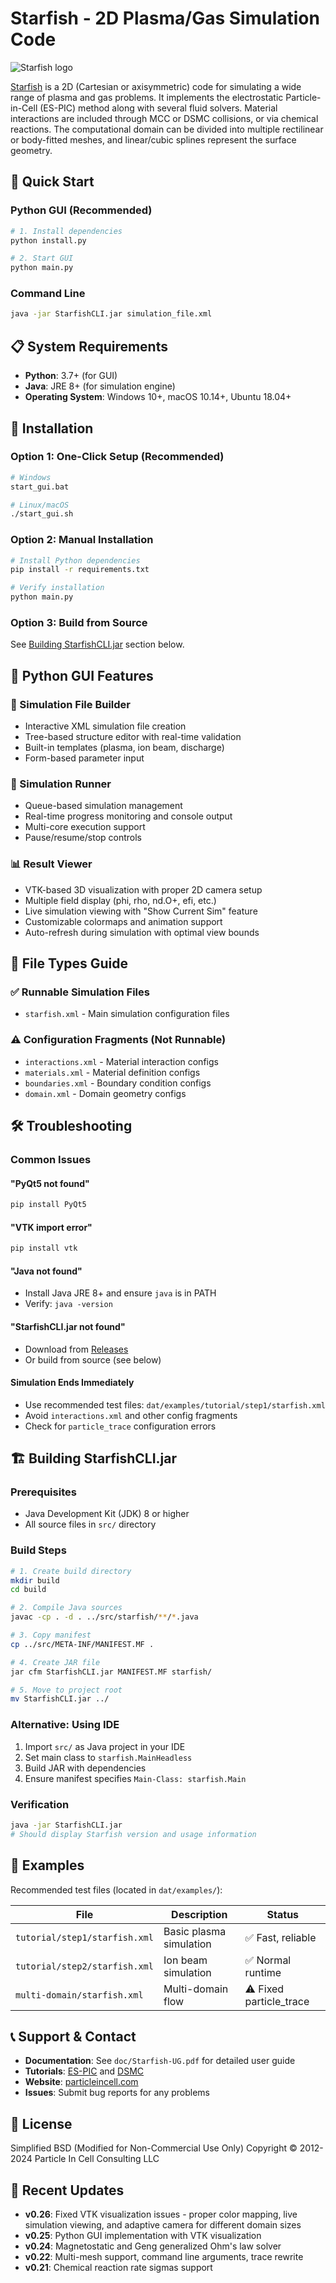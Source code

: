# Starfish - 2D Plasma/Gas Simulation Code

![Starfish logo](resources/starfish-100.png)

[Starfish](https://www.particleincell.com/starfish) is a 2D (Cartesian or axisymmetric) code for simulating a wide range of plasma and gas problems.
It implements the electrostatic Particle-in-Cell (ES-PIC) method along with several fluid solvers. Material interactions are included through
MCC or DSMC collisions, or via chemical reactions. The computational domain can be divided into multiple rectilinear or body-fitted meshes, and linear/cubic
splines represent the surface geometry.

## 🚀 Quick Start

### Python GUI (Recommended)
```bash
# 1. Install dependencies
python install.py

# 2. Start GUI
python main.py
```

### Command Line
```bash
java -jar StarfishCLI.jar simulation_file.xml
```

## 📋 System Requirements

- **Python**: 3.7+ (for GUI)
- **Java**: JRE 8+ (for simulation engine)
- **Operating System**: Windows 10+, macOS 10.14+, Ubuntu 18.04+

## 🔧 Installation

### Option 1: One-Click Setup (Recommended)
```bash
# Windows
start_gui.bat

# Linux/macOS
./start_gui.sh
```

### Option 2: Manual Installation
```bash
# Install Python dependencies
pip install -r requirements.txt

# Verify installation
python main.py
```

### Option 3: Build from Source
See [Building StarfishCLI.jar](#building-starfishclijar) section below.

## 🎯 Python GUI Features

### 🔧 Simulation File Builder
- Interactive XML simulation file creation
- Tree-based structure editor with real-time validation
- Built-in templates (plasma, ion beam, discharge)
- Form-based parameter input

### 🚀 Simulation Runner
- Queue-based simulation management
- Real-time progress monitoring and console output
- Multi-core execution support
- Pause/resume/stop controls

### 📊 Result Viewer
- VTK-based 3D visualization with proper 2D camera setup
- Multiple field display (phi, rho, nd.O+, efi, etc.)
- Live simulation viewing with "Show Current Sim" feature
- Customizable colormaps and animation support
- Auto-refresh during simulation with optimal view bounds

## 📁 File Types Guide

### ✅ Runnable Simulation Files
- `starfish.xml` - Main simulation configuration files

### ⚠️ Configuration Fragments (Not Runnable)
- `interactions.xml` - Material interaction configs
- `materials.xml` - Material definition configs
- `boundaries.xml` - Boundary condition configs
- `domain.xml` - Domain geometry configs

## 🛠 Troubleshooting

### Common Issues

#### "PyQt5 not found"
```bash
pip install PyQt5
```

#### "VTK import error"
```bash
pip install vtk
```

#### "Java not found"
- Install Java JRE 8+ and ensure `java` is in PATH
- Verify: `java -version`

#### "StarfishCLI.jar not found"
- Download from [Releases](https://github.com/particleincell/Starfish/releases)
- Or build from source (see below)

#### Simulation Ends Immediately
- Use recommended test files: `dat/examples/tutorial/step1/starfish.xml`
- Avoid `interactions.xml` and other config fragments
- Check for `particle_trace` configuration errors

## 🏗 Building StarfishCLI.jar

### Prerequisites
- Java Development Kit (JDK) 8 or higher
- All source files in `src/` directory

### Build Steps
```bash
# 1. Create build directory
mkdir build
cd build

# 2. Compile Java sources
javac -cp . -d . ../src/starfish/**/*.java

# 3. Copy manifest
cp ../src/META-INF/MANIFEST.MF .

# 4. Create JAR file
jar cfm StarfishCLI.jar MANIFEST.MF starfish/

# 5. Move to project root
mv StarfishCLI.jar ../
```

### Alternative: Using IDE
1. Import `src/` as Java project in your IDE
2. Set main class to `starfish.MainHeadless`
3. Build JAR with dependencies
4. Ensure manifest specifies `Main-Class: starfish.Main`

### Verification
```bash
java -jar StarfishCLI.jar
# Should display Starfish version and usage information
```

## 📖 Examples

Recommended test files (located in `dat/examples/`):

| File | Description | Status |
|------|-------------|--------|
| `tutorial/step1/starfish.xml` | Basic plasma simulation | ✅ Fast, reliable |
| `tutorial/step2/starfish.xml` | Ion beam simulation | ✅ Normal runtime |
| `multi-domain/starfish.xml` | Multi-domain flow | ⚠️ Fixed particle_trace |

## 📞 Support & Contact

- **Documentation**: See `doc/Starfish-UG.pdf` for detailed user guide
- **Tutorials**: [ES-PIC](https://www.particleincell.com/2012/starfish-tutorial-part1/) and [DSMC](https://www.particleincell.com/2017/starfish-tutorial-dsmc/)
- **Website**: [particleincell.com](https://www.particleincell.com/contact/)
- **Issues**: Submit bug reports for any problems

## 📄 License

Simplified BSD (Modified for Non-Commercial Use Only)
Copyright © 2012-2024 Particle In Cell Consulting LLC

## 🔄 Recent Updates

- **v0.26**: Fixed VTK visualization issues - proper color mapping, live simulation viewing, and adaptive camera for different domain sizes
- **v0.25**: Python GUI implementation with VTK visualization
- **v0.24**: Magnetostatic and Geng generalized Ohm's law solver
- **v0.22**: Multi-mesh support, command line arguments, trace rewrite
- **v0.21**: Chemical reaction rate sigmas support

